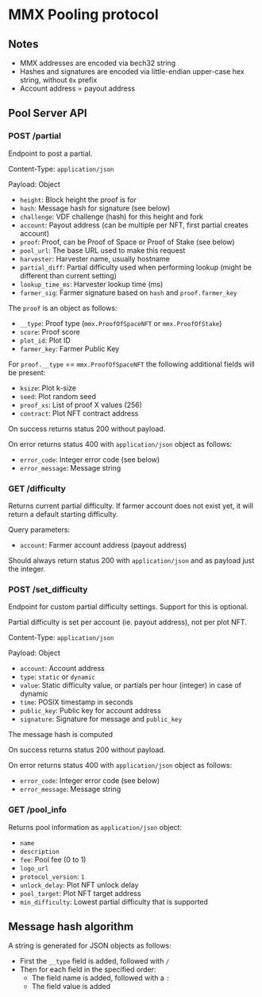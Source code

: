 # MMX Pooling protocol

## Notes
- MMX addresses are encoded via bech32 string
- Hashes and signatures are encoded via little-endian upper-case hex string, without `0x` prefix
- Account address = payout address

## Pool Server API

### POST /partial

Endpoint to post a partial.

Content-Type: `application/json`

Payload: Object
- `height`: Block height the proof is for
- `hash`: Message hash for signature (see below)
- `challenge`: VDF challenge (hash) for this height and fork
- `account`: Payout address (can be multiple per NFT, first partial creates account)
- `proof`: Proof, can be Proof of Space or Proof of Stake (see below)
- `pool_url`: The base URL used to make this request
- `harvester`: Harvester name, usually hostname
- `partial_diff`: Partial difficulty used when performing lookup (might be different than current setting)
- `lookup_time_ms`: Harvester lookup time (ms)
- `farmer_sig`: Farmer signature based on `hash` and `proof.farmer_key`

The `proof` is an object as follows:
- `__type`: Proof type (`mmx.ProofOfSpaceNFT` or `mmx.ProofOfStake`)
- `score`: Proof score
- `plot_id`: Plot ID
- `farmer_key`: Farmer Public Key

For `proof.__type` == `mmx.ProofOfSpaceNFT` the following additional fields will be present:
- `ksize`: Plot k-size
- `seed`: Plot random seed
- `proof_xs`: List of proof X values (256)
- `contract`: Plot NFT contract address

On success returns status 200 without payload.

On error returns status 400 with `application/json` object as follows:
- `error_code`: Integer error code (see below)
- `error_message`: Message string

### GET /difficulty

Returns current partial difficulty.
If farmer account does not exist yet, it will return a default starting difficulty.

Query parameters:
- `account`: Farmer account address (payout address)

Should always return status 200 with `application/json` and as payload just the integer.

### POST /set_difficulty

Endpoint for custom partial difficulty settings. Support for this is optional.

Partial difficulty is set per account (ie. payout address), not per plot NFT.

Content-Type: `application/json`

Payload: Object
- `account`: Account address
- `type`: `static` or `dynamic`
- `value`: Static difficulty value, or partials per hour (integer) in case of dynamic
- `time`: POSIX timestamp in seconds
- `public_key`: Public key for account address
- `signature`: Signature for message and `public_key`

The message hash is computed

On success returns status 200 without payload.

On error returns status 400 with `application/json` object as follows:
- `error_code`: Integer error code (see below)
- `error_message`: Message string

### GET /pool_info

Returns pool information as `application/json` object:
- `name`
- `description`
- `fee`: Pool fee (0 to 1)
- `logo_url`
- `protocol_version`: `1`
- `unlock_delay`: Plot NFT unlock delay
- `pool_target`: Plot NFT target address
- `min_difficulty`: Lowest partial difficulty that is supported

## Message hash algorithm

A string is generated for JSON objects as follows:

- First the `__type` field is added, followed with `/`
- Then for each field in the specified order:
	- The field name is added, followed with a `:`
	- The field value is added









